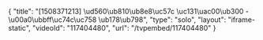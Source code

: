 {
    "title": "[1508371213] \ud560\ub810\ub8e8\uc57c \uc131\uac00\ub300 - \u00a0\ubbff\uc74c\uc758 \ub178\ub798",
    "type": "solo",
    "layout": "iframe-static",
    "videoId": "117404480",
    "url": "\/tvpembed\/117404480"
}